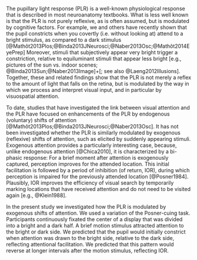 The pupillary light response (PLR) is a well-known physiological response that is described in most neuroanatomy textbooks. What is less well known is that the PLR is not purely reflexive, as is often assumed, but is modulated by cognitive factors. For example, we and others have recently shown that the pupil constricts when you covertly (i.e. without looking at) attend to a bright stimulus, as compared to a dark stimulus [@Mathôt2013Plos;@Binda2013JNeurosci;@Naber2013Osc;@Mathôt2014EyePrep] Moreover, stimuli that subjectively appear very bright trigger a constriction, relative to equiluminant stimuli that appear less bright [e.g., pictures of the sun vs. indoor scenes; @Binda2013Sun;@Naber2013Image]+[; see also @Laeng2012Illusions]. Together, these and related findings show that the PLR is not merely a reflex to the amount of light that falls on the retina, but is modulated by the way in which we process and interpret visual input, and in particular by visuospatial attention.

To date, studies that have investigated the link between visual attention and the PLR have focused on enhancements of the PLR by endogenous (voluntary) shifts of attention [@Mathôt2013Plos;@Binda2013JNeurosci;@Naber2013Osc]. It has not been investigated whether the PLR is similarly modulated by exogenous (reflexive) shifts of attention, such as elicited by suddenly appearing stimuli. Exogenous attention provides a particularly interesting case, because, unlike endogenous attention [@Chica2010], it is characterized by a bi-phasic response: For a brief moment after attention is exogenously captured, perception improves for the attended location. This initial facilitation is followed by a period of inhibition (of return, IOR), during which perception is impaired for the previously attended location [@Posner1984]. Plausibly, IOR improves the efficiency of visual search by temporarily marking locations that have received attention and do not need to be visited again [e.g., @Klein1988].

In the present study we investigated how the PLR is modulated by exogenous shifts of attention. We used a variation of the Posner-cuing task. Participants continuously fixated the center of a display that was divided into a bright and a dark half. A brief motion stimulus attracted attention to the bright or dark side. We predicted that the pupil would initially constrict when attention was drawn to the bright side, relative to the dark side, reflecting attentional facilitation. We predicted that this pattern would reverse at longer intervals after the motion stimulus, reflecting IOR.
